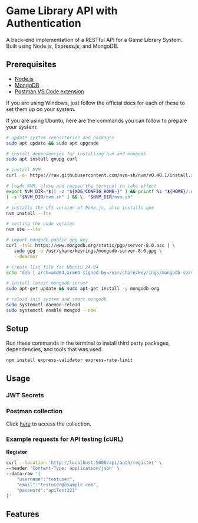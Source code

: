 # Game Library API with Authentication

A back-end implementation of a RESTful API for a Game Library System. Built using Node.js, Express.js, and MongoDB. 

## Prerequisites

- [Node.js](https://nodejs.org/en/download)
- [MongoDB](https://www.mongodb.com/docs/manual/installation/)
- [Postman VS Code extension](https://marketplace.visualstudio.com/items?itemName=Postman.postman-for-vscode)

If you are using Windows, just follow the official docs for each of these to set them up on your system.

If you are using Ubuntu, here are the commands you can follow to prepare your system:

```sh
# update system repositories and packages
sudo apt update && sudo apt upgrade

# install dependencies for installing nvm and mongodb
sudo apt install gnupg curl

# install NVM 
curl -o- https://raw.githubusercontent.com/nvm-sh/nvm/v0.40.1/install.sh | bash

# loads NVM, close and reopen the terminal to take effect
export NVM_DIR="$([ -z "${XDG_CONFIG_HOME-}" ] && printf %s "${HOME}/.nvm" || printf %s "${XDG_CONFIG_HOME}/nvm")"
[ -s "$NVM_DIR/nvm.sh" ] && \. "$NVM_DIR/nvm.sh" 

# installs the LTS version of Node.js, also installs npm
nvm install --lts

# setting the node version
nvm use --lts

# import mongodb public gpg key
curl -fsSL https://www.mongodb.org/static/pgp/server-8.0.asc | \
   sudo gpg -o /usr/share/keyrings/mongodb-server-8.0.gpg \
   --dearmor

# create list file for Ubuntu 24.04
echo "deb [ arch=amd64,arm64 signed-by=/usr/share/keyrings/mongodb-server-8.0.gpg ] https://repo.mongodb.org/apt/ubuntu noble/mongodb-org/8.0 multiverse" | sudo tee /etc/apt/sources.list.d/mongodb-org-8.0.list

# install latest mongodb server
sudo apt-get update && sudo apt-get install -y mongodb-org

# reload init system and start mongodb
sudo systemctl daemon-reload
sudo systemctl enable mongod --now
```

## Setup 

Run these commands in the terminal to install third party packages, dependencies, and tools that was used.

```sh
npm install express-validator express-rate-limit
```

## Usage

### JWT Secrets

### Postman collection

Click [here](https://go.postman.co/workspace/8594a39f-fee3-4124-88a0-a42a7937d389/collection/46686005-aad24d06-b687-4d05-9b43-bf795ffcc988) to access the collection.

### Example requests for API testing (cURL)

**Register**: 

```bash
curl --location 'http://localhost:5000/api/auth/register' \
--header 'Content-Type: application/json' \
--data-raw '{
    "username":"testuser",
    "email":"testuser@example.com",
    "password":"apiTest321"
}'
```

## Features

<!-- Add screenshots that are accessible through github links -->
